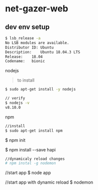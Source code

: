 # net-gazer-web




## dev env setup
```bash
$ lsb_release -a
No LSB modules are available.
Distributor ID:	Ubuntu
Description:	Ubuntu 18.04.3 LTS
Release:	18.04
Codename:	bionic
```



nodejs  
> to install  
```bash
$ sudo apt-get install -y nodejs
```

```bash
// verify  
$ nodejs -v
v8.10.0
```


npm  
```bash
//install  
$ sudo apt-get install npm
```


$ npm init


$ npm install --save hapi

```bash
//dynamicaly reload changes
# npm instal -g nodemon
```

//start app 
$ node app

//start app with dynamic reload
$ nodemon 

